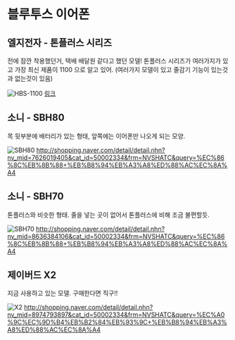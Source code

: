 # 블루투스 이어폰

## 엘지전자 - 톤플러스 시리즈

전에 잠깐 착용했던거, 택배 배달원 같다고 했던 모델! 톤플러스 시리즈가 여러가지가 있고 가장 최신 제품이 1100 으로 알고 있어. (여러가지 모델이 있고 줄감기 기능이 있는것과 없는것이 있음)

![HBS-1100](http://shopping.phinf.naver.net/main_9614045/9614045893.20160830101037.jpg)
[링크](http://shopping.naver.com/detail/detail.nhn?nv_mid=9614045893&cat_id=50002334&frm=NVSHATC&query=%EC%97%98%EC%A7%80+%EB%B8%94%EB%A3%A8%ED%88%AC%EC%8A%A4)

## 소니 - SBH80

목 뒷부분에 배터리가 있는 형태, 앞쪽에는 이어폰만 나오게 되는 모양.

![SBH80](http://shopping.phinf.naver.net/main_7626019/7626019405.20140423175719.jpg?type=f300)
<http://shopping.naver.com/detail/detail.nhn?nv_mid=7626019405&cat_id=50002334&frm=NVSHATC&query=%EC%86%8C%EB%8B%88+%EB%B8%94%EB%A3%A8%ED%88%AC%EC%8A%A4>

## 소니 - SBH70

톤플러스와 비슷한 형태. 줄을 넣는 곳이 없어서 톤플러스에 비해 조금 불편할듯. 

![SBH70](http://shopping.phinf.naver.net/main_8636384/8636384106.20160517165258.jpg?type=f300)
<http://shopping.naver.com/detail/detail.nhn?nv_mid=8636384106&cat_id=50002334&frm=NVSHATC&query=%EC%86%8C%EB%8B%88+%EB%B8%94%EB%A3%A8%ED%88%AC%EC%8A%A4>


## 제이버드 X2

지금 사용하고 있는 모델. 구매한다면 직구!!

![X2](http://shopping.phinf.naver.net/main_8974793/8974793897.20161025145249.jpg?type=f300)
<http://shopping.naver.com/detail/detail.nhn?nv_mid=8974793897&cat_id=50002334&frm=NVSHATC&query=%EC%A0%9C%EC%9D%B4%EB%B2%84%EB%93%9C+%EB%B8%94%EB%A3%A8%ED%88%AC%EC%8A%A4>



